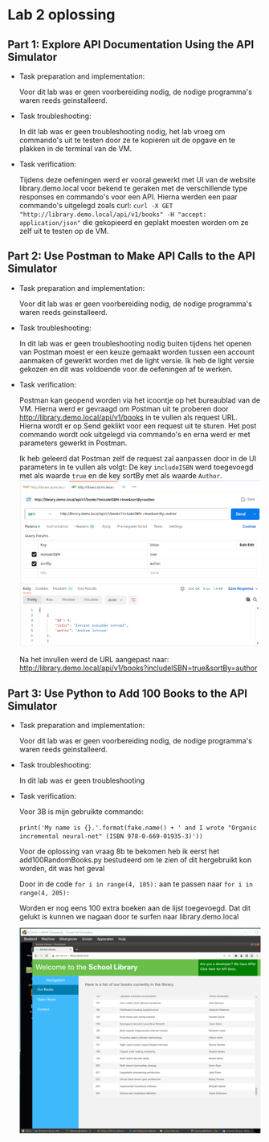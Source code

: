 # Lab 2 oplossing

## Part 1: Explore API Documentation Using the API Simulator

- Task preparation and implementation:

    Voor dit lab was er geen voorbereiding nodig, de nodige programma's waren reeds geinstalleerd.

- Task troubleshooting:

    In dit lab was er geen troubleshooting nodig, het lab vroeg om commando's uit te testen door ze te kopieren uit de opgave en te plakken in de terminal van de VM.

- Task verification:

    Tijdens deze oefeningen werd er vooral gewerkt met UI van de website library.demo.local voor bekend te geraken met de verschillende type responses en commando's voor een API. Hierna werden een paar commando's uitgelegd zoals curl: `curl -X GET "http://library.demo.local/api/v1/books" -H "accept: application/json"` die gekopieerd en geplakt moesten worden om ze zelf uit te testen op de VM.


## Part 2: Use Postman to Make API Calls to the API Simulator

- Task preparation and implementation:

    Voor dit lab was er geen voorbereiding nodig, de nodige programma's waren reeds geinstalleerd.

- Task troubleshooting:

    In dit lab was er geen troubleshooting nodig buiten tijdens het openen van Postman moest er een keuze gemaakt worden tussen een account aanmaken of gewerkt worden met de light versie. Ik heb de light versie gekozen en dit was voldoende voor de oefeningen af te werken.

- Task verification:

    Postman kan geopend worden via het icoontje op het bureaublad van de VM.
    Hierna werd er gevraagd om Postman uit te proberen door http://library.demo.local/api/v1/books in te vullen als request URL.
    Hierna wordt er op Send geklikt voor een request uit te sturen. Het post commando wordt ook uitgelegd via commando's en erna werd er met parameters gewerkt in Postman.

    Ik heb geleerd dat Postman zelf de request zal aanpassen door in de UI parameters in te vullen als volgt:
    De key `includeISBN` werd toegevoegd met als waarde `true` en de key sortBy met als waarde `Author`.
     ![Screenshot van Postman](/afbeeldingen/lab2_get.png)
     
     Na het invullen werd de URL aangepast naar: http://library.demo.local/api/v1/books?includeISBN=true&sortBy=author
    

## Part 3: Use Python to Add 100 Books to the API Simulator

- Task preparation and implementation:

    Voor dit lab was er geen voorbereiding nodig, de nodige programma's waren reeds geinstalleerd.

- Task troubleshooting:

    In dit lab was er geen troubleshooting

- Task verification:

    Voor 3B is mijn gebruikte commando:

    `print('My name is {}.'.format(fake.name() + ' and I wrote "Organic incremental neural-net" (ISBN 978-0-669-01935-3)'))`

    Voor de oplossing van vraag 8b te bekomen heb ik eerst het add100RandomBooks.py bestudeerd om te zien of dit hergebruikt kon worden, dit was het geval

    Door in de code  `for i in range(4, 105):` aan te passen naar `for i in range(4, 205):`

    Worden er nog eens 100 extra boeken aan de lijst toegevoegd. Dat dit gelukt is kunnen we nagaan door te surfen naar library.demo.local

    ![Screenshot van library.demo.local](/afbeeldingen/lab2_100books.png)



